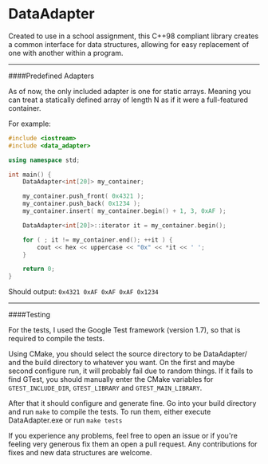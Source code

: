 DataAdapter
===========

Created to use in a school assignment, this C++98 compliant library creates a common interface for data structures, allowing for easy replacement of one with another within a program.

<hr>
####Predefined Adapters

As of now, the only included adapter is one for static arrays. Meaning you can treat a statically defined array of length N as if it were a full-featured container.

For example:

```cpp
#include <iostream>
#include <data_adapter>

using namespace std;

int main() {
    DataAdapter<int[20]> my_container;

    my_container.push_front( 0x4321 );
    my_container.push_back( 0x1234 );
    my_container.insert( my_container.begin() + 1, 3, 0xAF );

    DataAdapter<int[20]>::iterator it = my_container.begin();

    for ( ; it != my_container.end(); ++it ) {
        cout << hex << uppercase << "0x" << *it << ' ';
    }

    return 0;
}
```

Should output: `0x4321 0xAF 0xAF 0xAF 0x1234`

<hr>
####Testing

For the tests, I used the Google Test framework (version 1.7), so that is required to compile the tests.

Using CMake, you should select the source directory to be DataAdapter/ and the build directory to whatever you want. On the first and maybe second configure run, it will probably fail due to random things. If it fails to find GTest, you should manually enter the CMake variables for `GTEST_INCLUDE_DIR`, `GTEST_LIBRARY` and `GTEST_MAIN_LIBRARY`.

After that it should configure and generate fine. Go into your build directory and run `make` to compile the tests. To run them, either execute DataAdapter.exe or run `make tests`

If you experience any problems, feel free to open an issue or if you're feeling very generous fix them an open a pull request. Any contributions for fixes and new data structures are welcome.
